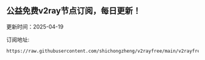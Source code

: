 ## 公益免费v2ray节点订阅，每日更新！
更新时间：2025-04-19

订阅地址:
```
https://raw.githubusercontent.com/shichongzheng/v2rayfree/main/v2rayfree
```
